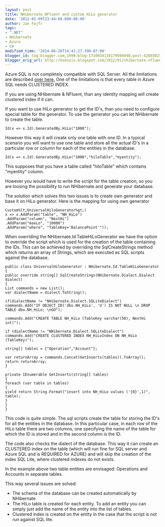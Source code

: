 ```yaml
---
layout: post
title: NHibernate NFluent and custom HiLo generator
date: '2012-01-09T23:44:00.000-08:00'
author: Jan Fajfr
tags:
- ".NET"
- NHibernate
- Azure
- C#
modified_time: '2014-06-26T14:41:27.390-07:00'
blogger_id: tag:blogger.com,1999:blog-1710034134179566048.post-4289302571095177087
blogger_orig_url: http://hoonzis.blogspot.com/2012/01/nhibernate-nfluent-and-custom-hilo.html
---
```

Azure SQL is not completely compatible with SQL Server. All the
limitations are described [over
here.](http://msdn.microsoft.com/en-us/library/windowsazure/ee336245.aspx)
One of the limitations is that every table in Azure SQL needs CLUSTERED
INDEX.

If you are using NHibernate & NFluent, than any identity mapping will
create clustered index if it can.

If you want to use HiLo generator to get the ID's, than you need to
configure special table for the generator. To use the generator you can
let NHibernate to create the table.

``` 
Id(x => x.Id).GeneratedBy.HiLo("1000");
```

However this way it will create only one table with one ID. In a typical
scenario you will want to use one table and store all the actual ID's in
a particular row or column for each of the entities in the database.

``` 
Id(x => x.Id).GeneratedBy.HiLo("1000","hiloTable","myentity");
```

This supposes that you have a table called "hiloTable" which contains
"myentity" column.

However you would have to write the script for the table creation, so
you are loosing the possibility to run NHibernate and generate your
database.

The solution which solves this two issues is to create own generator and
base it on HiLo generator.
Here is the mapping for using own generator

``` 
Custom%lt;UniversalHiloGenerator%gt;(
x => x.AddParam("table", "NH_HiLo")
.AddParam("column", "NextHi")
.AddParam("maxLo", "10000")
.AddParam("where", "TableKey='BalancePoint'"));
```


When overriding the NHibernate.Id.TableHiLoGenerator we have the option
to override the script which is used for the creation of the table
containing the IDs. This can be achieved by overriding the
SqlCreateStrings method which returns an array of Strings, which are
executed as SQL scripts against the database.


``` 
public class UniversalHiloGenerator : NHibernate.Id.TableHiLoGenerator
{
public override string[] SqlCreateStrings(NHibernate.Dialect.Dialect dialect)
{
List commands = new List();
var dialectName = dialect.ToString();

if(dialectName != "NHibernate.Dialect.SQLiteDialect")
commands.Add("IF OBJECT_ID('dbo.NH_HiLo', 'U') IS NOT NULL \n DROP TABLE dbo.NH_HiLo; \nGO");

commands.Add("CREATE TABLE NH_HiLo (TableKey varchar(50), NextHi int)");

if (dialectName != "NHibernate.Dialect.SQLiteDialect")
commands.Add("CREATE CLUSTERED INDEX NH_HiLoIndex ON NH_HiLo (TableKey)");

string[] tables = {"Operation","Account"};

var returnArray = commands.Concat(GetInserts(tables)).ToArray();
return returnArray;
}

private IEnumerable GetInserts(string[] tables)
{
foreach (var table in tables)
{
yield return String.Format("insert into NH_HiLo values ('{0}',1)", table);
}
}
}
```


This code is quite simple. The sql scripts create the table for storing
the ID's for all the entities in the database. In this particular case,
in each row of the HiLo table there are two columns, one specifying the
name of the table for which the ID is stored and in the second column is
the ID.

The code also checks the dialect of the database. This way it can create
an CLUSTERED index on the table (which will run fine for SQL server and
Azure SQL and is REQUIRED for AZURE) and will skip the creation of the
index SQL Lite, where clustered indexes do not exists.

In the example above two table entities are envisaged: Operations and
Accounts in separate tables.

This way several issues are solved:

-   The schema of the database can be created automatically by
    NHibernate
-   The HiLo table is created for each entity. To add an entity you can
    simply just add the name of the entity into the list of tables.
-   Clustered index is created on the entity in the case that the script
    is not run against SQL lite.


